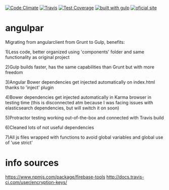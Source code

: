 [![Code Climate](https://codeclimate.com/github/sloppylopez/angulpar/badges/gpa.svg)](https://codeclimate.com/github/sloppylopez/angulpar)
[![Travis](https://travis-ci.org/sloppylopez/angulpar.svg)](https://travis-ci.org/sloppylopez/angulpar)
[![Test Coverage](https://codeclimate.com/github/sloppylopez/angulpar/badges/coverage.svg)](https://codeclimate.com/github/sloppylopez/angulpar/coverage)
[![built with gulp](https://raw.github.com/cyparu/artwork/master/builtwith.png)](http://gulpjs.com)
[![oficial site](https://img.shields.io/badge/sloppy-lopez-pink.svg)](http://sloppylopez.com)


# angulpar
Migrating from angularclient from Grunt to Gulp, benefits:

  1)Less code, better organized using 'components' folder and same functionality as original project
  
  2)Gulp builds faster, has the same capabilities than Grunt but with more freedom
  
  3)Angular Bower dependencies get injected automatically on index.html thanks to 'inject' plugin
  
  4)Bower dependencies get injected automatically in Karma browser in testing time (this is disconnected atm
  because I was facing issues with elasticsearch dependencies, but will switch it on soon)
  
  5)Protractor testing working out-of-the-box and connected with Travis build
  
  6)Cleaned lots of not useful dependencies
  
  7)All js files wrapped with functions to avoid global variables and global use of 'use strict'
  
# info sources
https://www.npmjs.com/package/firebase-tools
http://docs.travis-ci.com/user/encryption-keys/
  

